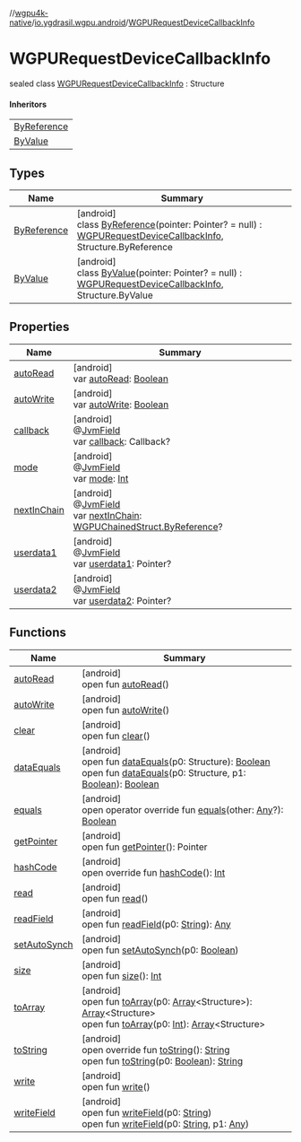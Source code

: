 //[wgpu4k-native](../../../index.md)/[io.ygdrasil.wgpu.android](../index.md)/[WGPURequestDeviceCallbackInfo](index.md)

# WGPURequestDeviceCallbackInfo

sealed class [WGPURequestDeviceCallbackInfo](index.md) : Structure

#### Inheritors

| |
|---|
| [ByReference](-by-reference/index.md) |
| [ByValue](-by-value/index.md) |

## Types

| Name | Summary |
|---|---|
| [ByReference](-by-reference/index.md) | [android]<br>class [ByReference](-by-reference/index.md)(pointer: Pointer? = null) : [WGPURequestDeviceCallbackInfo](index.md), Structure.ByReference |
| [ByValue](-by-value/index.md) | [android]<br>class [ByValue](-by-value/index.md)(pointer: Pointer? = null) : [WGPURequestDeviceCallbackInfo](index.md), Structure.ByValue |

## Properties

| Name | Summary |
|---|---|
| [autoRead](-by-value/index.md#-1660627269%2FFunctions%2F-895170507) | [android]<br>var [autoRead](-by-value/index.md#-1660627269%2FFunctions%2F-895170507): [Boolean](https://kotlinlang.org/api/core/kotlin-stdlib/kotlin/-boolean/index.html) |
| [autoWrite](-by-value/index.md#2132137834%2FFunctions%2F-895170507) | [android]<br>var [autoWrite](-by-value/index.md#2132137834%2FFunctions%2F-895170507): [Boolean](https://kotlinlang.org/api/core/kotlin-stdlib/kotlin/-boolean/index.html) |
| [callback](callback.md) | [android]<br>@[JvmField](https://kotlinlang.org/api/core/kotlin-stdlib/kotlin.jvm/-jvm-field/index.html)<br>var [callback](callback.md): Callback? |
| [mode](mode.md) | [android]<br>@[JvmField](https://kotlinlang.org/api/core/kotlin-stdlib/kotlin.jvm/-jvm-field/index.html)<br>var [mode](mode.md): [Int](https://kotlinlang.org/api/core/kotlin-stdlib/kotlin/-int/index.html) |
| [nextInChain](next-in-chain.md) | [android]<br>@[JvmField](https://kotlinlang.org/api/core/kotlin-stdlib/kotlin.jvm/-jvm-field/index.html)<br>var [nextInChain](next-in-chain.md): [WGPUChainedStruct.ByReference](../-w-g-p-u-chained-struct/-by-reference/index.md)? |
| [userdata1](userdata1.md) | [android]<br>@[JvmField](https://kotlinlang.org/api/core/kotlin-stdlib/kotlin.jvm/-jvm-field/index.html)<br>var [userdata1](userdata1.md): Pointer? |
| [userdata2](userdata2.md) | [android]<br>@[JvmField](https://kotlinlang.org/api/core/kotlin-stdlib/kotlin.jvm/-jvm-field/index.html)<br>var [userdata2](userdata2.md): Pointer? |

## Functions

| Name | Summary |
|---|---|
| [autoRead](-by-value/index.md#-1660627269%2FFunctions%2F-895170507) | [android]<br>open fun [autoRead](-by-value/index.md#-1660627269%2FFunctions%2F-895170507)() |
| [autoWrite](-by-value/index.md#2132137834%2FFunctions%2F-895170507) | [android]<br>open fun [autoWrite](-by-value/index.md#2132137834%2FFunctions%2F-895170507)() |
| [clear](-by-value/index.md#718961069%2FFunctions%2F-895170507) | [android]<br>open fun [clear](-by-value/index.md#718961069%2FFunctions%2F-895170507)() |
| [dataEquals](-by-value/index.md#1435600696%2FFunctions%2F-895170507) | [android]<br>open fun [dataEquals](-by-value/index.md#1435600696%2FFunctions%2F-895170507)(p0: Structure): [Boolean](https://kotlinlang.org/api/core/kotlin-stdlib/kotlin/-boolean/index.html)<br>open fun [dataEquals](-by-value/index.md#-611011252%2FFunctions%2F-895170507)(p0: Structure, p1: [Boolean](https://kotlinlang.org/api/core/kotlin-stdlib/kotlin/-boolean/index.html)): [Boolean](https://kotlinlang.org/api/core/kotlin-stdlib/kotlin/-boolean/index.html) |
| [equals](-by-value/index.md#-1689848703%2FFunctions%2F-895170507) | [android]<br>open operator override fun [equals](-by-value/index.md#-1689848703%2FFunctions%2F-895170507)(other: [Any](https://kotlinlang.org/api/core/kotlin-stdlib/kotlin/-any/index.html)?): [Boolean](https://kotlinlang.org/api/core/kotlin-stdlib/kotlin/-boolean/index.html) |
| [getPointer](-by-value/index.md#-1766351335%2FFunctions%2F-895170507) | [android]<br>open fun [getPointer](-by-value/index.md#-1766351335%2FFunctions%2F-895170507)(): Pointer |
| [hashCode](-by-value/index.md#-87232699%2FFunctions%2F-895170507) | [android]<br>open override fun [hashCode](-by-value/index.md#-87232699%2FFunctions%2F-895170507)(): [Int](https://kotlinlang.org/api/core/kotlin-stdlib/kotlin/-int/index.html) |
| [read](-by-value/index.md#-605623382%2FFunctions%2F-895170507) | [android]<br>open fun [read](-by-value/index.md#-605623382%2FFunctions%2F-895170507)() |
| [readField](-by-value/index.md#-142250898%2FFunctions%2F-895170507) | [android]<br>open fun [readField](-by-value/index.md#-142250898%2FFunctions%2F-895170507)(p0: [String](https://kotlinlang.org/api/core/kotlin-stdlib/kotlin/-string/index.html)): [Any](https://kotlinlang.org/api/core/kotlin-stdlib/kotlin/-any/index.html) |
| [setAutoSynch](-by-value/index.md#-1873879351%2FFunctions%2F-895170507) | [android]<br>open fun [setAutoSynch](-by-value/index.md#-1873879351%2FFunctions%2F-895170507)(p0: [Boolean](https://kotlinlang.org/api/core/kotlin-stdlib/kotlin/-boolean/index.html)) |
| [size](-by-value/index.md#1665065887%2FFunctions%2F-895170507) | [android]<br>open fun [size](-by-value/index.md#1665065887%2FFunctions%2F-895170507)(): [Int](https://kotlinlang.org/api/core/kotlin-stdlib/kotlin/-int/index.html) |
| [toArray](-by-value/index.md#2132340621%2FFunctions%2F-895170507) | [android]<br>open fun [toArray](-by-value/index.md#2132340621%2FFunctions%2F-895170507)(p0: [Array](https://kotlinlang.org/api/core/kotlin-stdlib/kotlin/-array/index.html)&lt;Structure&gt;): [Array](https://kotlinlang.org/api/core/kotlin-stdlib/kotlin/-array/index.html)&lt;Structure&gt;<br>open fun [toArray](-by-value/index.md#554934234%2FFunctions%2F-895170507)(p0: [Int](https://kotlinlang.org/api/core/kotlin-stdlib/kotlin/-int/index.html)): [Array](https://kotlinlang.org/api/core/kotlin-stdlib/kotlin/-array/index.html)&lt;Structure&gt; |
| [toString](-by-value/index.md#-265398764%2FFunctions%2F-895170507) | [android]<br>open override fun [toString](-by-value/index.md#-265398764%2FFunctions%2F-895170507)(): [String](https://kotlinlang.org/api/core/kotlin-stdlib/kotlin/-string/index.html)<br>open fun [toString](-by-value/index.md#1718618713%2FFunctions%2F-895170507)(p0: [Boolean](https://kotlinlang.org/api/core/kotlin-stdlib/kotlin/-boolean/index.html)): [String](https://kotlinlang.org/api/core/kotlin-stdlib/kotlin/-string/index.html) |
| [write](-by-value/index.md#477519963%2FFunctions%2F-895170507) | [android]<br>open fun [write](-by-value/index.md#477519963%2FFunctions%2F-895170507)() |
| [writeField](-by-value/index.md#963475167%2FFunctions%2F-895170507) | [android]<br>open fun [writeField](-by-value/index.md#963475167%2FFunctions%2F-895170507)(p0: [String](https://kotlinlang.org/api/core/kotlin-stdlib/kotlin/-string/index.html))<br>open fun [writeField](-by-value/index.md#1741006465%2FFunctions%2F-895170507)(p0: [String](https://kotlinlang.org/api/core/kotlin-stdlib/kotlin/-string/index.html), p1: [Any](https://kotlinlang.org/api/core/kotlin-stdlib/kotlin/-any/index.html)) |